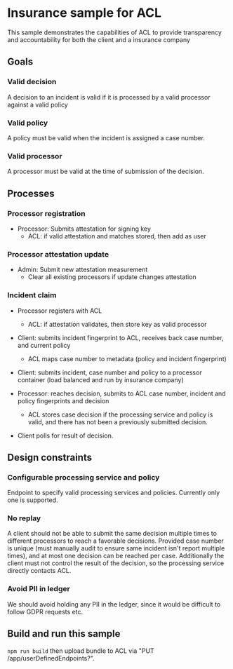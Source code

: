 # Insurance sample for ACL

This sample demonstrates the capabilities of ACL to provide transparency and accountability for both the client and a insurance company

## Goals

### Valid decision

A decision to an incident is valid if it is processed by a valid processor against a valid policy

### Valid policy

A policy must be valid when the incident is assigned a case number.

### Valid processor 

A processor must be valid at the time of submission of the decision.

## Processes

### Processor registration
- Processor: Submits attestation for signing key
  - ACL: if valid attestation and matches stored, then add as user

### Processor attestation update
- Admin: Submit new attestation measurement
  - Clear all existing processors if update changes attestation

### Incident claim

- Processor registers with ACL
  - ACL: if attestation validates, then store key as valid processor

- Client: submits incident fingerprint to ACL, receives back case number, and current policy
  - ACL maps case number to metadata (policy and incident fingerprint)
- Client: submits incident, case number and policy to a processor container (load balanced and run by insurance company)
- Processor: reaches decision, submits to ACL case number, incident and policy fingerprints and decision
  - ACL stores case decision if the processing service and policy is valid, and there has not been a previously submitted decision.
- Client polls for result of decision.

## Design constraints

### Configurable processing service and policy

Endpoint to specify valid processing services and policies.
Currently only one is supported.

### No replay

A client should not be able to submit the same decision multiple times to different processors to reach a favorable decisions.
Provided case number is unique (must manually audit to ensure same incident isn't report multiple times), and at most one decision can be reached per case.
Additionally the client must not control the result of the decision, so the processing service directly contacts ACL.

### Avoid PII in ledger

We should avoid holding any PII in the ledger, since it would be difficult to follow GDPR requests etc.

## Build and run this sample

`npm run build` then upload bundle to ACL via "PUT <url>/app/userDefinedEndpoints?<api-version>".
